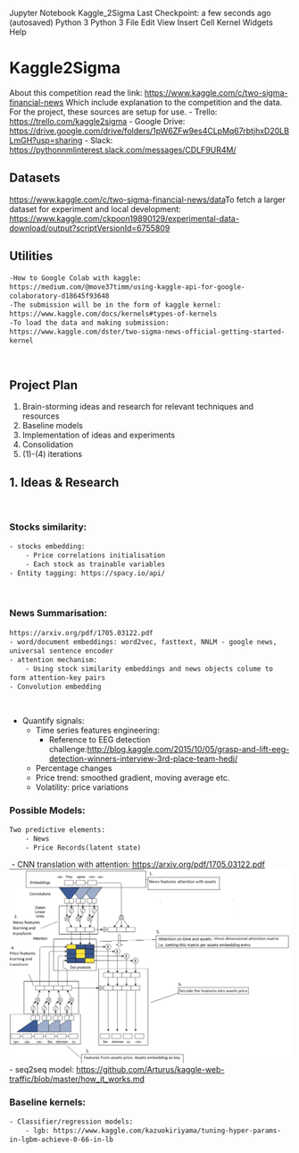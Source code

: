 Jupyter Notebook Kaggle_2Sigma Last Checkpoint: a few seconds ago (autosaved) Python 3
Python 3 
File
Edit
View
Insert
Cell
Kernel
Widgets
Help


###
# Kaggle2Sigma
About this competition read the link: https://www.kaggle.com/c/two-sigma-financial-news
Which include explanation to the competition and the data.
​
For the project, these sources are setup for use.
    - Trello: https://trello.com/kaggle2sigma
    - Google Drive: https://drive.google.com/drive/folders/1pW6ZFw9es4CLpMq67rbtjhxD20LBLmGH?usp=sharing
    - Slack: https://pythonnmlinterest.slack.com/messages/CDLF9UR4M/
​
## Datasets
https://www.kaggle.com/c/two-sigma-financial-news/data
​
To fetch a larger dataset for experiment and local development:
https://www.kaggle.com/ckpoon19890129/experimental-data-download/output?scriptVersionId=6755809
​
​
## Utilities
    -How to Google Colab with kaggle: https://medium.com/@move37timm/using-kaggle-api-for-google-colaboratory-d18645f93648
    -The submission will be in the form of kaggle kernel: https://www.kaggle.com/docs/kernels#types-of-kernels
    -To load the data and making submission: https://www.kaggle.com/dster/two-sigma-news-official-getting-started-kernel
​
## Project Plan
1. Brain-storming ideas and research for relevant techniques and resources
2. Baseline models
3. Implementation of ideas and experiments
4. Consolidation
5. (1)-(4) iterations
​
## 1. Ideas & Research
​
### Stocks similarity:
    - stocks embedding: 
        - Price correlations initialisation
        - Each stock as trainable variables
    - Entity tagging: https://spacy.io/api/
​
### News Summarisation:
    https://arxiv.org/pdf/1705.03122.pdf
    - word/document embeddings: word2vec, fasttext, NNLM - google news, universal sentence encoder
    - attention mechanism: 
        - Using stock similarity embeddings and news objects colume to form attention-key pairs
    - Convolution embedding
​
- Quantify signals:
    - Time series features engineering: 
        - Reference to EEG detection challenge:http://blog.kaggle.com/2015/10/05/grasp-and-lift-eeg-detection-winners-interview-3rd-place-team-hedj/
    - Percentage changes
    - Price trend: smoothed gradient, moving average etc.
    - Volatility: price variations
​
### Possible Models:
    Two predictive elements: 
        - News
        - Price Records(latent state)
​
    - CNN translation with attention: https://arxiv.org/pdf/1705.03122.pdf ![CNN_bluePrint](CNN_blueprintModel.png)
    - seq2seq model: https://github.com/Arturus/kaggle-web-traffic/blob/master/how_it_works.md
​
### Baseline kernels:
    - Classifier/regression models:
        - lgb: https://www.kaggle.com/kazuokiriyama/tuning-hyper-params-in-lgbm-achieve-0-66-in-lb

​
